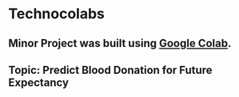 # Technocolabs
## Minor Project was built using [Google Colab](https://colab.research.google.com/drive/1-R82TikKa1dckPO3-YjtZ94XfeJdS3b-?usp=sharing).
## Topic: Predict Blood Donation for Future Expectancy 
